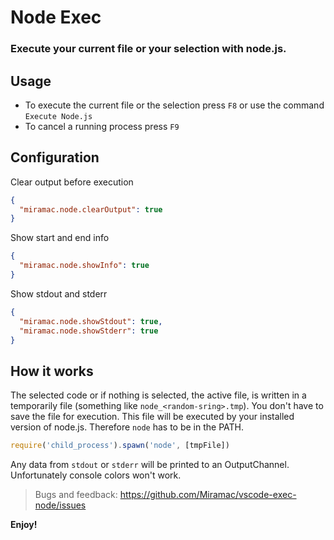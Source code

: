 # Node Exec
### Execute your current file or your selection with node.js.

## Usage
* To execute the current file or the selection press `F8` or use the command `Execute Node.js`
* To cancel a running process press `F9`

## Configuration
Clear output before execution
````json
{
  "miramac.node.clearOutput": true
}
````
Show start and end info 
````json
{
  "miramac.node.showInfo": true
}
````
Show stdout and stderr
````json
{
  "miramac.node.showStdout": true,
  "miramac.node.showStderr": true
}
````

## How it works
The selected code or if nothing is selected, the active file, is written in a temporarily file (something like `node_<random-sring>.tmp`). You don't have to save the file for execution.
This file will be executed by your installed version of node.js. Therefore `node` has to be in the PATH.
```javascript
require('child_process').spawn('node', [tmpFile])
```
Any data from `stdout` or `stderr` will be printed to an OutputChannel. Unfortunately console colors won't work.

> Bugs and feedback: https://github.com/Miramac/vscode-exec-node/issues

**Enjoy!**